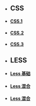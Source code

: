
- ## CSS
- ####  [CSS.1](.JavaScript/CSS.md)
- ####  [CSS.2](.JavaScript/CSS2.md)
- ####  [CSS.3](.JavaScript/CSS3.md)

- ## LESS
- ####  [Less 基础](Less/less01.md)
- ####  [Less 混合](Less/less02.md)
- ####  [Less 混合](Less/less03.md)
